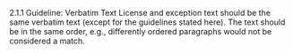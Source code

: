 2.1.1 Guideline:  Verbatim Text  License and exception text should be the same verbatim text (except for the guidelines stated here). The text should be in the same order, e.g., differently ordered paragraphs would not be considered a match.